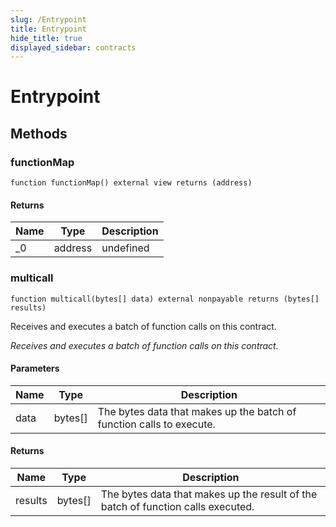 ```yaml
---
slug: /Entrypoint
title: Entrypoint
hide_title: true
displayed_sidebar: contracts
---
```


# Entrypoint

## Methods

### functionMap

```solidity
function functionMap() external view returns (address)
```

#### Returns

| Name | Type    | Description |
| ---- | ------- | ----------- |
| \_0  | address | undefined   |

### multicall

```solidity
function multicall(bytes[] data) external nonpayable returns (bytes[] results)
```

Receives and executes a batch of function calls on this contract.

_Receives and executes a batch of function calls on this contract._

#### Parameters

| Name | Type    | Description                                                          |
| ---- | ------- | -------------------------------------------------------------------- |
| data | bytes[] | The bytes data that makes up the batch of function calls to execute. |

#### Returns

| Name    | Type    | Description                                                                      |
| ------- | ------- | -------------------------------------------------------------------------------- |
| results | bytes[] | The bytes data that makes up the result of the batch of function calls executed. |
